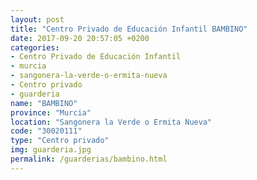 ```yaml
---
layout: post
title: "Centro Privado de Educación Infantil BAMBINO"
date: 2017-09-20 20:57:05 +0200
categories:
- Centro Privado de Educación Infantil
- murcia
- sangonera-la-verde-o-ermita-nueva
- Centro privado
- guarderia
name: "BAMBINO"
province: "Murcia"
location: "Sangonera la Verde o Ermita Nueva"
code: "30020111"
type: "Centro privado"
img: guarderia.jpg
permalink: /guarderias/bambino.html
---
```

